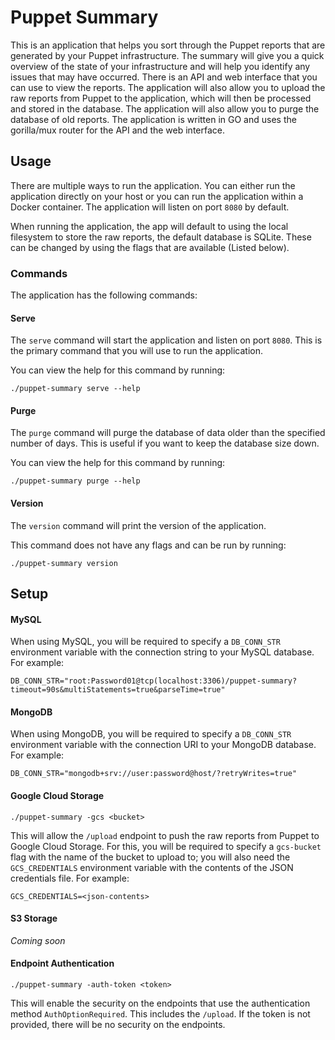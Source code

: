 # Puppet Summary

This is an application that helps you sort through the Puppet reports that are generated by your Puppet infrastructure.
The summary will give you a quick overview of the state of your infrastructure and will help you identify any issues
that may have occurred. There is an API and web interface that you can use to view the reports. The application will
also allow you to upload the raw reports from Puppet to the application, which will then be processed and stored in
the database. The application will also allow you to purge the database of old reports. The application is written in
GO and uses the gorilla/mux router for the API and the web interface.

## Usage

There are multiple ways to run the application. You can either run the application directly on your host or you can
run the application within a Docker container. The application will listen on port `8080` by default.

When running the application, the app will default to using the local filesystem to store the raw reports, the default
database is SQLite. These can be changed by using the flags that are available (Listed below).

### Commands

The application has the following commands:

#### Serve

The `serve` command will start the application and listen on port `8080`. This is the primary command that you will
use to run the application.

You can view the help for this command by running:

```shell
./puppet-summary serve --help
```

#### Purge

The `purge` command will purge the database of data older than the specified number of days. This is useful if you
want to keep the database size down.

You can view the help for this command by running:

```shell
./puppet-summary purge --help
```

#### Version

The `version` command will print the version of the application.

This command does not have any flags and can be run by running:

```shell
./puppet-summary version
```

## Setup

#### MySQL

When using MySQL, you will be required to specify a `DB_CONN_STR` environment variable with the connection string
to your MySQL database. For example:

```text
DB_CONN_STR="root:Password01@tcp(localhost:3306)/puppet-summary?timeout=90s&multiStatements=true&parseTime=true"
```

#### MongoDB

When using MongoDB, you will be required to specify a `DB_CONN_STR` environment variable with the connection URI to your
MongoDB database. For example:

```text
DB_CONN_STR="mongodb+srv://user:password@host/?retryWrites=true"
```

#### Google Cloud Storage

```shell
./puppet-summary -gcs <bucket>
```

This will allow the `/upload` endpoint to push the raw reports from Puppet to Google Cloud Storage. For this, you will
be required to specify a `gcs-bucket` flag with the name of the bucket to upload to; you will also need
the `GCS_CREDENTIALS` environment variable with the contents of the JSON credentials file. For example:

```text
GCS_CREDENTIALS=<json-contents>
```

#### S3 Storage

_Coming soon_

#### Endpoint Authentication

```shell
./puppet-summary -auth-token <token>
```

This will enable the security on the endpoints that use the authentication method `AuthOptionRequired`. This includes
the `/upload`. If the token is not provided, there will be no security on the endpoints.
